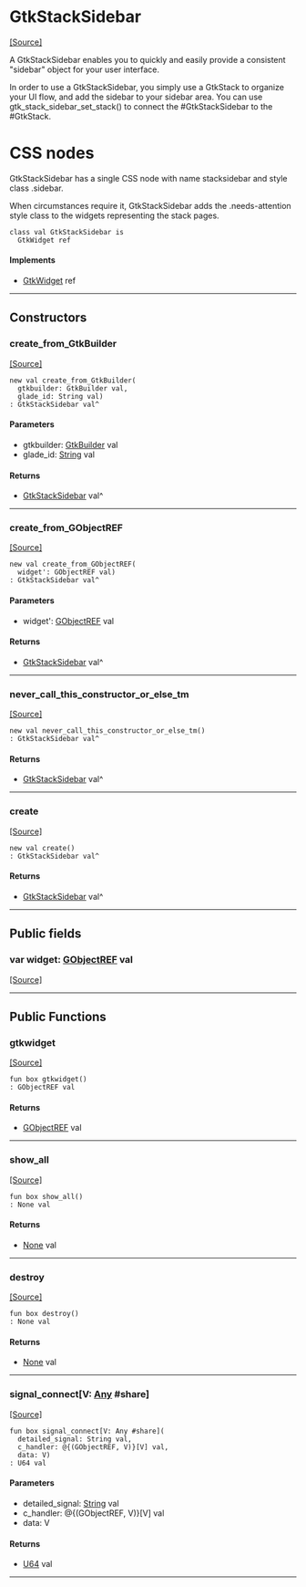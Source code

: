 # GtkStackSidebar
<span class="source-link">[[Source]](src/gtk3/GtkStackSidebar.md#L6)</span>

A GtkStackSidebar enables you to quickly and easily provide a
consistent "sidebar" object for your user interface.

In order to use a GtkStackSidebar, you simply use a GtkStack to
organize your UI flow, and add the sidebar to your sidebar area. You
can use gtk_stack_sidebar_set_stack() to connect the #GtkStackSidebar
to the #GtkStack.

# CSS nodes

GtkStackSidebar has a single CSS node with name stacksidebar and
style class .sidebar.

When circumstances require it, GtkStackSidebar adds the
.needs-attention style class to the widgets representing the stack
pages.


```pony
class val GtkStackSidebar is
  GtkWidget ref
```

#### Implements

* [GtkWidget](gtk3-GtkWidget.md) ref

---

## Constructors

### create_from_GtkBuilder
<span class="source-link">[[Source]](src/gtk3/GtkStackSidebar.md#L29)</span>


```pony
new val create_from_GtkBuilder(
  gtkbuilder: GtkBuilder val,
  glade_id: String val)
: GtkStackSidebar val^
```
#### Parameters

*   gtkbuilder: [GtkBuilder](gtk3-GtkBuilder.md) val
*   glade_id: [String](builtin-String.md) val

#### Returns

* [GtkStackSidebar](gtk3-GtkStackSidebar.md) val^

---

### create_from_GObjectREF
<span class="source-link">[[Source]](src/gtk3/GtkStackSidebar.md#L32)</span>


```pony
new val create_from_GObjectREF(
  widget': GObjectREF val)
: GtkStackSidebar val^
```
#### Parameters

*   widget': [GObjectREF](minimal-browser-..-gobject-GObjectREF.md) val

#### Returns

* [GtkStackSidebar](gtk3-GtkStackSidebar.md) val^

---

### never_call_this_constructor_or_else_tm
<span class="source-link">[[Source]](src/gtk3/GtkStackSidebar.md#L35)</span>


```pony
new val never_call_this_constructor_or_else_tm()
: GtkStackSidebar val^
```

#### Returns

* [GtkStackSidebar](gtk3-GtkStackSidebar.md) val^

---

### create
<span class="source-link">[[Source]](src/gtk3/GtkStackSidebar.md#L39)</span>


```pony
new val create()
: GtkStackSidebar val^
```

#### Returns

* [GtkStackSidebar](gtk3-GtkStackSidebar.md) val^

---

## Public fields

### var widget: [GObjectREF](minimal-browser-..-gobject-GObjectREF.md) val
<span class="source-link">[[Source]](src/gtk3/GtkStackSidebar.md#L25)</span>



---

## Public Functions

### gtkwidget
<span class="source-link">[[Source]](src/gtk3/GtkStackSidebar.md#L27)</span>


```pony
fun box gtkwidget()
: GObjectREF val
```

#### Returns

* [GObjectREF](minimal-browser-..-gobject-GObjectREF.md) val

---

### show_all
<span class="source-link">[[Source]](src/gtk3/GtkWidget.md#L4)</span>


```pony
fun box show_all()
: None val
```

#### Returns

* [None](builtin-None.md) val

---

### destroy
<span class="source-link">[[Source]](src/gtk3/GtkWidget.md#L7)</span>


```pony
fun box destroy()
: None val
```

#### Returns

* [None](builtin-None.md) val

---

### signal_connect\[V: [Any](builtin-Any.md) #share\]
<span class="source-link">[[Source]](src/gtk3/GtkWidget.md#L10)</span>


```pony
fun box signal_connect[V: Any #share](
  detailed_signal: String val,
  c_handler: @{(GObjectREF, V)}[V] val,
  data: V)
: U64 val
```
#### Parameters

*   detailed_signal: [String](builtin-String.md) val
*   c_handler: @{(GObjectREF, V)}[V] val
*   data: V

#### Returns

* [U64](builtin-U64.md) val

---

